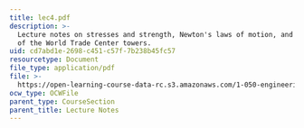 ```yaml
---
title: lec4.pdf
description: >-
  Lecture notes on stresses and strength, Newton's laws of motion, and the fall
  of the World Trade Center towers.
uid: cd7abd1e-2698-c451-c57f-7b238b45fc57
resourcetype: Document
file_type: application/pdf
file: >-
  https://open-learning-course-data-rc.s3.amazonaws.com/1-050-engineering-mechanics-i-fall-2007/cd7abd1e2698c451c57f7b238b45fc57_lec4.pdf
ocw_type: OCWFile
parent_type: CourseSection
parent_title: Lecture Notes
---
```

